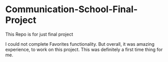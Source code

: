 # Communication-School-Final-Project
This Repo is for just final project

I could not complete Favorites functionality. But overall, it was amazing experience,
to work on this project. This was definitely a first time thing for me. 
